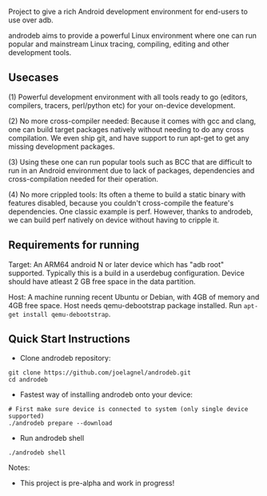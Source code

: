 Project to give a rich Android development environment for end-users to use over adb.

androdeb aims to provide a powerful Linux environment where one can run popular
and mainstream Linux tracing, compiling, editing and other development tools.

Usecases
--------
(1) Powerful development environment with all tools ready to go (editors,
compilers, tracers, perl/python etc) for your on-device development.

(2) No more cross-compiler needed: Because it comes with gcc and clang, one can
build target packages natively without needing to do any cross compilation. We even
ship git, and have support to run apt-get to get any missing development packages.

(3) Using these one can run popular tools such as BCC that are difficult to run
in an Android environment due to lack of packages, dependencies and cross-compilation
needed for their operation.

(4) No more crippled tools: Its often a theme to build a static binary with
features disabled, because you couldn't cross-compile the feature's dependencies. One
classic example is perf. However, thanks to androdeb, we can build perf natively
on device without having to cripple it.

Requirements for running
------------------------
Target:
An ARM64 android N or later device which has "adb root" supported. Typically
this is a build in a userdebug configuration. Device should have atleast 2 GB
free space in the data partition.

Host:
A machine running recent Ubuntu or Debian, with 4GB of memory and 4GB free space.
Host needs qemu-debootstrap package installed. Run `apt-get install qemu-debootstrap`.

Quick Start Instructions
------------------------
* Clone androdeb repository:
```
git clone https://github.com/joelagnel/androdeb.git
cd androdeb
```

* Fastest way of installing androdeb onto your device:
```
# First make sure device is connected to system (only single device supported)
./androdeb prepare --download
```

* Run androdeb shell
```
./androdeb shell
```

Notes:
* This project is pre-alpha and work in progress!
